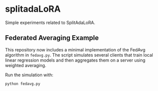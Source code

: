 # splitadaLoRA

Simple experiments related to SplitAdaLoRA.

## Federated Averaging Example

This repository now includes a minimal implementation of the FedAvg algorithm
in `fedavg.py`. The script simulates several clients that train local linear
regression models and then aggregates them on a server using weighted
averaging.

Run the simulation with:

```bash
python fedavg.py
```
